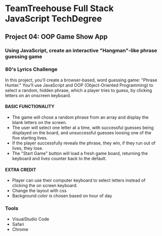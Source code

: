# TeamTreehouse Full Stack JavaScript TechDegree
## Project 04: OOP Game Show App
### Using JavaScript, create an interactive "Hangman"-like phrase guessing game
### 80's Lyrics Challenge
In this project, you'll create a browser-based, word guessing game: "Phrase Hunter." You’ll use JavaScript and OOP (Object-Oriented Programming) to select a random, hidden phrase, which a player tries to guess, by clicking letters on an onscreen keyboard.


#### BASIC FUNCTIONALITY
- The game will chose a random phrase from an array and display the blank letters on the screen.
- The user will select one letter at a time, with successful guesses being displayed on the board, and unsuccessful guesses loosing one of the five starting lives.
- If the player successfully reveals the phrase, they win, if they run out of lives, they lose.
- The "Start Game" button will load a fresh game board, returning the keyboard and lives counter back to the default.

#### EXTRA CREDIT

- Player can use their computer keyboard to select letters instead of clicking the on screen keyboard.
- Change the layout with css
- Background color is chosen based on hour of day

### Tools
- VisualStudio Code
- Safari
- Chrome

